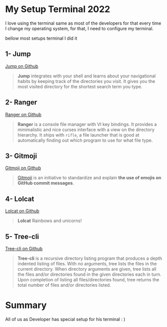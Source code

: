 # My Setup Terminal 2022

I love using the terminal same as most of the developers for that every time I change my operating system, for that, I need to configure my terminal.

bellow most setups terminal I did it

## **1- Jump**
[Jump on Github](https://github.com/gsamokovarov/jump)
> **Jump** integrates with your shell and learns about your navigational habits by keeping track of the directories you visit. It gives you the most visited directory for the shortest search term you type.

## 2- Ranger
[Ranger on Github](https://github.com/ranger/ranger)

> **Ranger** is a console file manager with VI key bindings. It provides a minimalistic and nice curses interface with a view on the directory hierarchy. It ships with `rifle`, a file launcher that is good at automatically finding out which program to use for what file type.

## 3- Gitmoji
[Gitmoji on Github](https://github.com/carloscuesta/gitmoji)
> [Gitmoji](https://gitmoji.dev/)  is an initiative to standardize and explain  **the use of emojis on GitHub commit messages**.

## 4- Lolcat
[Lolcat on Github](https://github.com/busyloop/lolcat)
> **Lolcat** Rainbows and unicorns!

## 5- Tree-cli
[Tree-cli on Github](https://github.com/MrRaindrop/tree-cli)
> **Tree-cli** is a recursive directory listing program that produces a depth indented listing of files. With no arguments, tree lists the files in the current directory. When directory arguments are given, tree lists all the files and/or directories found in the given directories each in turn. Upon completion of listing all files/directories found, tree returns the total number of files and/or directories listed.

# Summary
All of us as Developer has special setup for his terminal  : ) 
